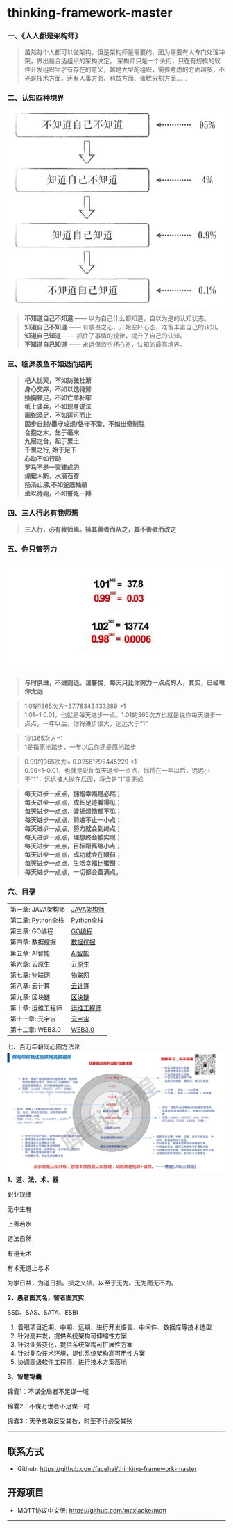 # thinking-framework-master

### 一、《人人都是架构师》
> 虽然每个人都可以做架构，但是架构师是需要的，因为需要有人专门处理冲突，做出最合适组织的架构决定。
> 架构师只是一个头衔，只在有规模的软件开发组织里才有存在的意义，越是大型的组织，需要考虑的方面越多，不光是技术方面，还有人事方面、利益方面、蛋糕分割方面……

### 二、认知四种境界
![20220111213123.png](screenshot/20220111213123.png)

> **不知道自己不知道** —— 以为自己什么都知道，自以为是的认知状态。<br>
> **知道自己不知道** —— 有敬畏之心，开始空杯心态，准备丰富自己的认知。<br>
> **知道自己知道** —— 抓住了事情的规律，提升了自己的认知。<br>
> **不知道自己知道** —— 永远保持空杯心态，认知的最高境界。<br>

### 三、临渊羡鱼不如退而结网
> **杞人忧天，不如防微杜渐** <br>
**身心交瘁，不如以逸待劳** <br>
**捶胸顿足，不如亡羊补牢** <br>
**纸上谈兵，不如现身说法** <br>
**画蛇添足，不如适可而止** <br>
**固步自封/墨守成规/恪守不渝，不如出奇制胜** <br>
**合抱之木，生于毫末** <br>
**九层之台，起于累土** <br>
**千里之行, 始于足下** <br>
**心动不如行动** <br>
**罗马不是一天建成的** <br>
**绳锯木断，水滴石穿** <br>
**扬汤止沸,不如釜底抽薪** <br>
**坐以待毙，不如誓死一搏** <br>

### 四、三人行必有我师焉
> **三人行，必有我师焉。择其善者而从之，其不善者而改之**

### 五、你只管努力
![20220121312.png](screenshot/20220121312.png)
> **与时俱进，不进则退。请警惕，每天只比你努力一点点的人，其实，已经甩你太远**

> 1.01的365次方=37.78343433289 >1 <br>
> 1.01=1 0.01，也就是每天进步一点。1.01的365次方也就是说你每天进步一点点，一年以后，你将进步很大，远远大于“1”

> 1的365次方=1 <br>
> 1是指原地踏步，一年以后你还是原地踏步 <br>

> 0.99的365次方= 0.02551796445229 <1 <br>
> 0.99=1-0.01，也就是说你每天退步一点点，你将在一年以后，远远小于“1”，远远被人抛在后面，将会是“1”事无成 <br>

>**每天进步一点点，拥抱幸福是必然；**<br>
**每天进步一点点，成长足迹看得见；**<br>
**每天进步一点点，波折烦恼都不见；**<br>
**每天进步一点点，前进不止一小点；**<br>
**每天进步一点点，努力就会到终点；**<br>
**每天进步一点点，理想终会被实现；**<br>
**每天进步一点点，目标距离缩小点；**<br>
**每天进步一点点，成功就会在眼前；**<br>
**每天进步一点点，生活幸福比蜜甜；**<br>
**每天进步一点点，一切都会圆满点。**<br>


### 六、目录
<table>
  <tr>
    <td>第一章: JAVA架构师</td>
    <td><a href="#">JAVA架构师</a></td>
  </tr>
  <tr>
    <td>第二章: Python全栈</td>
    <td><a href="#">Python全栈</a></td>
  </tr>
  <tr>
    <td>第三章: GO编程</td>
    <td><a href="#">GO编程</a></td>
  </tr>
  <tr>
    <td>第四章: 数据挖掘</td>
    <td><a href="#">数据挖掘</a></td>
  </tr>
  <tr>
    <td>第五章: AI智能</td>
    <td><a href="#">AI智能</a></td>
  </tr>
  <tr>
    <td>第六章: 云原生</td>
    <td><a href="#">云原生</a></td>
  </tr>
  <tr>
    <td>第七章: 物联网</td>
    <td><a href="#">物联网</a></td>
  </tr>
  <tr>
    <td>第八章: 云计算</td>
    <td><a href="#">云计算</a></td>
  </tr>
  <tr>
    <td>第九章: 区块链</td>
    <td><a href="#">区块链</a></td>
  </tr>
  <tr>
    <td>第十章: 运维工程师</td>
    <td><a href="#">运维工程师</a></td>
  </tr>

  <tr>
    <td>第十一章: 元宇宙</td>
    <td><a href="#">元宇宙</a></td>
  </tr>
  <tr>
    <td>第十二章: WEB3.0</td>
    <td><a href="#">WEB3.0</a></td>
  </tr>
</table>

七、百万年薪同心圆方法论
![202202121000.png](screenshot/202202121000.png)
**1、道、法、术、器**

职业规律

无中生有

上善若水

道法自然

有道无术

有术无道止与术

为学日益，为道日损。损之又损，以至于无为。无为而无不为。

**2、愚者图其名，智者图其实**

SSD、SAS、SATA、ESBI
1. 着眼项目近期、中期、远期，进行开发语言、中间件、数据库等技术选型
2. 针对高并发，提供系统架构可伸缩性方案
3. 针对业务变化，提供系统架构可扩展性方案
4. 针对复杂技术环境，提供系统架构高可用性方案
5. 协调高级软件工程师，进行技术方案落地

**3、智慧锦囊**

锦囊1：不谋全局者不足谋一域

锦囊2：不谋万世者不足谋一时

锦囊3：天予弗取反受其咎，时至不行必受其殃


------

## 联系方式

* Github: <https://github.com/facehai/thinking-framework-master>

## 开源项目

* MQTT协议中文版: <https://github.com/mcxiaoke/mqtt>

------